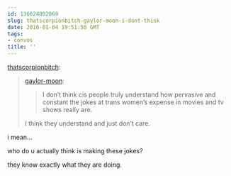 ```yaml
---
id: 136624002069
slug: thatscorpionbitch-gaylor-moon-i-dont-think
date: 2016-01-04 19:51:50 GMT
tags:
- convos
title: ''
---
```

<p><a class="tumblr_blog" href="http://thatscorpionbitch.tumblr.com/post/136622108475">thatscorpionbitch</a>:</p>
<blockquote>
<p><a class="tumblr_blog" href="http://gaylor-moon.tumblr.com/post/134541008773">gaylor-moon</a>:</p>
<blockquote>
<p>I don’t think cis people truly understand how pervasive and constant the jokes at trans women’s expense in movies and tv shows really are. </p>
</blockquote>
<p>I think they understand and just don’t care.</p>
</blockquote>

i mean...

who do u actually think is making these jokes?

they know exactly what they are doing.